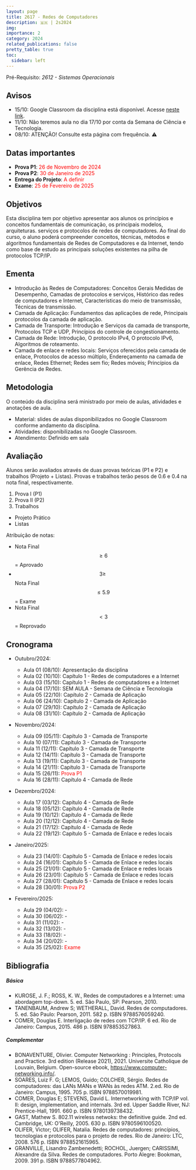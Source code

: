 ```yaml
---
layout: page
title: 2617 - Redes de Computadores
description: 🇧🇷 | 2s2024
img: 
importance: 2
category: 2024
related_publications: false
pretty_table: true
toc:
  sidebar: left
---
```


Pré-Requisito: *2612 - Sistemas Operacionais*

## Avisos
- 15/10: Google Classroom da disciplina está disponível. Acesse [neste link](https://classroom.google.com/c/NzIzNzkyMDM1NzQw?cjc=sow4m5n).
- 11/10: Não teremos aula no dia 17/10 por conta da Semana de Ciência e Tecnologia.
- 08/10: ATENÇÃO! Consulte esta página com frequência. ⚠️

## Datas importantes
- **Prova P1**: <span style="color:red">26 de Novembro de 2024</span>
- **Prova P2**: <span style="color:red">30 de Janeiro de 2025</span>
- **Entrega do Projeto**: <span style="color:red">A definir</span>
- **Exame**: <span style="color:red">25 de Fevereiro de 2025</span>

## Objetivos
Esta disciplina tem por objetivo apresentar aos alunos os princípios e conceitos fundamentais de comunicação, os principais modelos, arquiteturas. serviços e protocolos de redes de computadores. Ao final do curso, o aluno poderá compreender conceitos, técnicas, métodos e algoritmos fundamentais de Redes de Computadores e da Internet, tendo como base de estudo as principais soluções existentes na pilha de protocolos TCP/IP.

## Ementa
- Introdução às Redes de Computadores: Conceitos Gerais Medidas de Desempenho, Camadas de protocolos e serviços, Histórico das redes de computadores e Internet, Características do meio de transmissão, Técnicas de transmissão.
- Camada de Aplicação: Fundamentos das aplicações de rede, Principais protocolos da camada de aplicação.
- Camada de Transporte: Introdução e Serviços da camada de transporte, Protocolos TCP e UDP, Princípios do controle de congestionamento.
- Camada de Rede: Introdução, O protocolo IPv4, O protocolo IPv6, Algoritmos de roteamento.
- Camada de enlace e redes locais: Serviços oferecidos pela camada de enlace, Protocolos de acesso múltiplo,
Endereçamento na camada de enlace, Redes Ethernet; Redes sem fio; Redes móveis; Princípios da Gerência de Redes.

## Metodologia
O conteúdo da disciplina será ministrado por meio de aulas, atividades e anotações de aula.

- Material: slides de aulas disponibilizados no Google Classroom conforme andamento da disciplina.
- Atividades: disponibilizadas no Google Classroom.
- Atendimento: Definido em sala
<!-- - Informar interesse previamente via e-mail <[joahannes@unifesp.br](mailto:joahannes@unifesp.br)>. -->

## Avaliação
Alunos serão avaliados através de duas provas teóricas (P1 e P2) e trabalhos (Projeto + Listas). Provas e trabalhos terão pesos de 0.6 e 0.4 na nota final, respectivamente.

1. Prova I (P1)
2. Prova II (P2)
3. Trabalhos
- Projeto Prático
- Listas

Atribuição de notas:

- Nota Final $$ \geq 6$$ = Aprovado
- $$3 \geq$$ Nota Final $$\leq 5.9$$ = Exame
- Nota Final $$ < 3$$ = Reprovado

## Cronograma
- Outubro/2024:
  - Aula 01 (08/10): Apresentação da disciplina
  - Aula 02 (10/10): Capítulo 1 - Redes de computadores e a Internet
  - Aula 03 (15/10): Capítulo 1 - Redes de computadores e a Internet
  - Aula 04 (17/10): SEM AULA - Semana de Ciência e Tecnologia
  - Aula 05 (22/10): Capítulo 2 - Camada de Aplicação
  - Aula 06 (24/10): Capítulo 2 - Camada de Aplicação
  - Aula 07 (29/10): Capítulo 2 - Camada de Aplicação
  - Aula 08 (31/10): Capítulo 2 - Camada de Aplicação

- Novembro/2024:
  - Aula 09 (05/11): Capítulo 3 - Camada de Transporte
  - Aula 10 (07/11): Capítulo 3 - Camada de Transporte
  - Aula 11 (12/11): Capítulo 3 - Camada de Transporte
  - Aula 12 (14/11): Capítulo 3 - Camada de Transporte
  - Aula 13 (19/11): Capítulo 3 - Camada de Transporte
  - Aula 14 (21/11): Capítulo 3 - Camada de Transporte
  - Aula 15 (26/11): <span style="color:red">Prova P1</span>
  - Aula 16 (28/11): Capítulo 4 - Camada de Rede

- Dezembro/2024:
  - Aula 17 (03/12): Capítulo 4 - Camada de Rede
  - Aula 18 (05/12): Capítulo 4 - Camada de Rede
  - Aula 19 (10/12): Capítulo 4 - Camada de Rede
  - Aula 20 (12/12): Capítulo 4 - Camada de Rede
  - Aula 21 (17/12): Capítulo 4 - Camada de Rede
  - Aula 22 (19/12): Capítulo 5 - Camada de Enlace e redes locais

- Janeiro/2025:
  - Aula 23 (14/01): Capítulo 5 - Camada de Enlace e redes locais
  - Aula 24 (16/01): Capítulo 5 - Camada de Enlace e redes locais
  - Aula 25 (21/01): Capítulo 5 - Camada de Enlace e redes locais
  - Aula 26 (23/01): Capítulo 5 - Camada de Enlace e redes locais
  - Aula 27 (28/01): Capítulo 5 - Camada de Enlace e redes locais
  - Aula 28 (30/01): <span style="color:red">Prova P2</span>

- Fevereiro/2025:
  - Aula 29 (04/02): -
  - Aula 30 (06/02): -
  - Aula 31 (11/02): -
  - Aula 32 (13/02): -
  - Aula 33 (18/02): -
  - Aula 34 (20/02): -
  - Aula 35 (25/02): <span style="color:red">Exame</span>

## Bibliografia

##### Básica
- KUROSE, J. F.; ROSS, K. W., Redes de computadores e a Internet: uma abordagem top-down. 5. ed. São Paulo, SP: Pearson, 2010.
- TANENBAUM, Andrew S; WETHERALL, David. Redes de computadores. 5. ed. São Paulo: Pearson, 2011. 582 p. ISBN 9788576059240.
- COMER, Douglas E. Interligação de redes com TCP/IP. 6 ed. Rio de Janeiro: Campus, 2015. 486 p. ISBN 978853527863.

##### Complementar
- BONAVENTURE, Olivier. Computer Networking : Principles, Protocols and Practice. 3rd edition (Release 2021), 2021. Universite Catholique de Louvain, Belgium. Open-source ebook, https://www.computer-networking.info/.
- SOARES, Luiz F. G; LEMOS, Guido; COLCHER, Sérgio. Redes de computadores: das LANs MANs e WANs às redes ATM. 2.ed. Rio de Janeiro: Campus, 1995. 705 p. ISBN 9788570019981.
- COMER, Douglas E; STEVENS, David L. Internetworking with TCP/IP vol. II: design, implementation, and internals. 3rd ed. Upper Saddle River, NJ: Prentice-Hall, 1991. 660 p. ISBN 9780139738432.
- GAST, Mathew S. 802.11 wireless netwoks: the definitive guide. 2nd ed. Cambridge, UK: O'Reilly, 2005. 630 p. ISBN 9780596100520.
- OLIFER, Victor; OLIFER, Natalia. Redes de computadores: princípios, tecnologias e protocolos para o projeto de redes. Rio de Janeiro: LTC, 2008. 576 p. ISBN 9788521615965.
- GRANVILLE, Lisandro Zambenedetti; ROCHOL, Juergen; CARISSIMI, Alexandre da Silva. Redes de computadores. Porto Alegre: Bookman, 2009. 391 p. ISBN 9788577804962.
